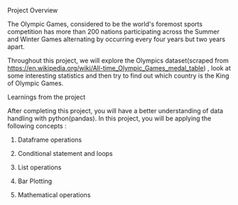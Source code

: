 Project Overview

The Olympic Games, considered to be the world's foremost sports competition has more than 200 nations participating across the Summer and Winter Games alternating by occurring every four years but two years apart.

Throughout this project, we will explore the Olympics dataset(scraped from https://en.wikipedia.org/wiki/All-time_Olympic_Games_medal_table) , look at some interesting statistics and then try to find out which country is the King of Olympic Games.

Learnings from the project

After completing this project, you will have a better understanding of data handling with python(pandas). In this project, you will be applying the following concepts :

1. Dataframe operations

2. Conditional statement and loops

3. List operations

4. Bar Plotting

5. Mathematical operations
